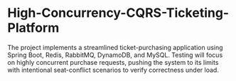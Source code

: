 # High-Concurrency-CQRS-Ticketing-Platform
The project implements a streamlined ticket-purchasing application using Spring Boot, Redis, RabbitMQ, DynamoDB, and MySQL. Testing will focus on highly concurrent purchase requests, pushing the system to its limits with intentional seat-conflict scenarios to verify correctness under load.
